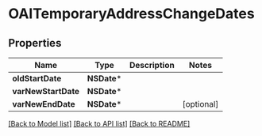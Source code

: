 # OAITemporaryAddressChangeDates

## Properties
Name | Type | Description | Notes
------------ | ------------- | ------------- | -------------
**oldStartDate** | **NSDate*** |  | 
**varNewStartDate** | **NSDate*** |  | 
**varNewEndDate** | **NSDate*** |  | [optional] 

[[Back to Model list]](../README.md#documentation-for-models) [[Back to API list]](../README.md#documentation-for-api-endpoints) [[Back to README]](../README.md)


